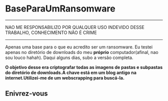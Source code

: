 # BaseParaUmRansomware

*****************************************************************************************
NAO ME RESPONSABILIZO POR QUALQUER USO INDEVIDO DESSE TRABALHO, CONHECIMENTO NÃO É CRIME
*****************************************************************************************

Apenas uma base para o que eu acredito ser um ransomware. Eu testei apenas no diretório de downloads do meu <strong>próprio</strong> computador(afinal, nao sou louco hahah). Daqui alguns dias, subo a versão completa.

<strong>O objetivo desse era criptografar todas as imagens de pastas e subpastas do diretório de downloads.A chave está em um blog antigo na internet.Utilizei-me de um webscrapping para buscá-la.</strong>

<h2>Enivrez-vous</h2>
